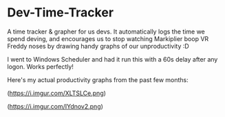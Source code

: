 # Dev-Time-Tracker
A time tracker &amp; grapher for us devs. It automatically logs the time we spend deving, and encourages us to stop watching Markiplier boop VR Freddy noses by drawing handy graphs of our unproductivity :D

I went to Windows Scheduler and had it run this with a 60s delay after any logon. Works perfectly!

Here's my actual productivity graphs from the past few months:

(https://i.imgur.com/XLTSLCe.png)

(https://i.imgur.com/IYdnov2.png)

